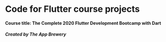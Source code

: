 # Code for Flutter course projects
#### Course title: The Complete 2020 Flutter Development Bootcamp with Dart
##### Created by The App Brewery
